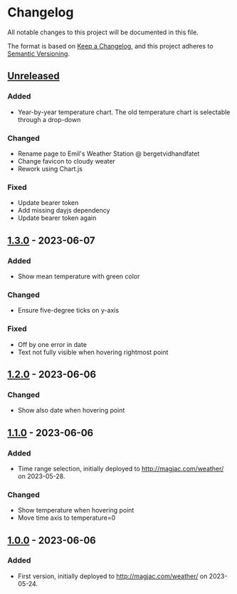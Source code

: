 # Changelog
All notable changes to this project will be documented in this file.

The format is based on [Keep a Changelog](https://keepachangelog.com/en/1.0.0/),
and this project adheres to [Semantic Versioning](https://semver.org/spec/v2.0.0.html).

## [Unreleased]
### Added
* Year-by-year temperature chart. The old temperature chart is selectable through a drop-down

### Changed
* Rename page to Emil's Weather Station @ bergetvidhandfatet
* Change favicon to cloudy weater
* Rework using Chart.js

### Fixed
* Update bearer token
* Add missing dayjs dependency
* Update bearer token again

## [1.3.0] - 2023-06-07
### Added
* Show mean temperature with green color

### Changed
* Ensure five-degree ticks on y-axis

### Fixed
* Off by one error in date
* Text not fully visible when hovering rightmost point

## [1.2.0] - 2023-06-06
### Changed
* Show also date when hovering point

## [1.1.0] - 2023-06-06
### Added
* Time range selection, initially deployed to http://magjac.com/weather/ on 2023-05-28.

### Changed
* Show temperature when hovering point
* Move time axis to temperature=0

## [1.0.0] - 2023-06-06

### Added
 * First version, initially deployed to http://magjac.com/weather/ on 2023-05-24.

[Unreleased]: https://github.com/magjac/weather/compare/v1.3.0...HEAD
[1.3.0]: https://github.com/magjac/weather/compare/v1.2.0...v1.3.0
[1.2.0]: https://github.com/magjac/weather/compare/v1.1.0...v1.2.0
[1.1.0]: https://github.com/magjac/weather/compare/v1.0.0...v1.1.0
[1.0.0]: https://github.com/magjac/weather/compare/...v1.0.0
